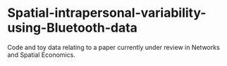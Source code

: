 # Spatial-intrapersonal-variability-using-Bluetooth-data
Code and toy data relating to a paper currently under review in Networks and Spatial Economics.
